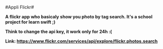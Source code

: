 #Appli Flickr#

**A flickr app who basicaly show you photo by tag search. It's a school project for learn swift ;)**

**Think to change the api key, it work only for 24h :(**

**Link: https://www.flickr.com/services/api/explore/flickr.photos.search**

